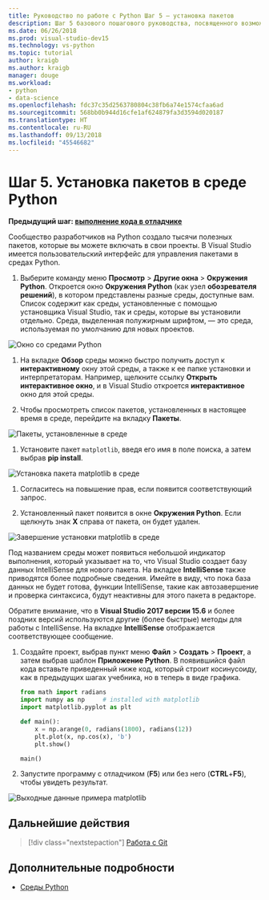 ```yaml
---
title: Руководство по работе с Python Шаг 5 — установка пакетов
description: Шаг 5 базового пошагового руководства, посвященного возможностям Python в Visual Studio. Здесь описаны функции Visual Studio для управления пакетами в окружении Python.
ms.date: 06/26/2018
ms.prod: visual-studio-dev15
ms.technology: vs-python
ms.topic: tutorial
author: kraigb
ms.author: kraigb
manager: douge
ms.workload:
- python
- data-science
ms.openlocfilehash: fdc37c35d2563780804c38fb6a74e1574cfaa6ad
ms.sourcegitcommit: 568bb0b944d16cfe1af624879fa3d3594d020187
ms.translationtype: HT
ms.contentlocale: ru-RU
ms.lasthandoff: 09/13/2018
ms.locfileid: "45546682"
---
```

# <a name="step-5-install-packages-in-your-python-environment"></a>Шаг 5. Установка пакетов в среде Python

**Предыдущий шаг: [выполнение кода в отладчике](tutorial-working-with-python-in-visual-studio-step-04-debugging.md)**

Сообщество разработчиков на Python создало тысячи полезных пакетов, которые вы можете включать в свои проекты. В Visual Studio имеется пользовательский интерфейс для управления пакетами в средах Python.

1. Выберите команду меню **Просмотр** > **Другие окна** > **Окружения Python**. Откроется окно **Окружения Python** (как узел **обозревателя решений**), в котором представлены разные среды, доступные вам. Список содержит как среды, установленные с помощью установщика Visual Studio, так и среды, которые вы установили отдельно. Среда, выделенная полужирным шрифтом, — это среда, используемая по умолчанию для новых проектов.

  ![Окно со средами Python](media/environments-default-view-blue.png)

1. На вкладке **Обзор** среды можно быстро получить доступ к **интерактивному** окну этой среды, а также к ее папке установки и интерпретаторам. Например, щелкните ссылку **Открыть интерактивное окно**, и в Visual Studio откроется **интерактивное** окно для этой среды.

1. Чтобы просмотреть список пакетов, установленных в настоящее время в среде, перейдите на вкладку **Пакеты**.

  ![Пакеты, установленные в среде](media/environments-installed-packages-blue.png)

1. Установите пакет `matplotlib`, введя его имя в поле поиска, а затем выбрав **pip install**.

  ![Установка пакета matplotlib в среде](media/environments-add-matplotlib1.png)

1. Согласитесь на повышение прав, если появится соответствующий запрос.

1. Установленный пакет появится в окне **Окружения Python**. Если щелкнуть знак **X** справа от пакета, он будет удален.

  ![Завершение установки matplotlib в среде](media/environments-add-matplotlib2.png)

  Под названием среды может появиться небольшой индикатор выполнения, который указывает на то, что Visual Studio создает базу данных IntelliSense для нового пакета. На вкладке **IntelliSense** также приводятся более подробные сведения. Имейте в виду, что пока база данных не будет готова, функции IntelliSense, такие как автозавершение и проверка синтаксиса, будут неактивны для этого пакета в редакторе.

  Обратите внимание, что в **Visual Studio 2017 версии 15.6** и более поздних версий используются другие (более быстрые) методы для работы с IntelliSense. На вкладке **IntelliSense** отображается соответствующее сообщение.

1. Создайте проект, выбрав пункт меню **Файл** > **Создать** > **Проект**, а затем выбрав шаблон **Приложение Python**. В появившийся файл кода вставьте приведенный ниже код, который строит косинусоиду, как в предыдущих шагах учебника, но в теперь в виде графика.

    ```python
    from math import radians
    import numpy as np     # installed with matplotlib
    import matplotlib.pyplot as plt

    def main():
        x = np.arange(0, radians(1800), radians(12))
        plt.plot(x, np.cos(x), 'b')
        plt.show()

    main()
    ```

1. Запустите программу с отладчиком (**F5**) или без него (**CTRL**+**F5**), чтобы увидеть результат.

  ![Выходные данные примера matplotlib](media/environments-add-matplotlib3.png)

## <a name="next-step"></a>Дальнейшие действия

> [!div class="nextstepaction"]
> [Работа с Git](tutorial-working-with-python-in-visual-studio-step-06-working-with-git.md)

## <a name="go-deeper"></a>Дополнительные подробности

- [Среды Python](managing-python-environments-in-visual-studio.md)
